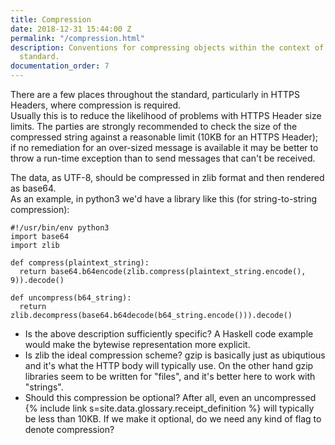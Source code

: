 ```yaml
---
title: Compression
date: 2018-12-31 15:44:00 Z
permalink: "/compression.html"
description: Conventions for compressing objects within the context of the 402-Receipts
  standard.
documentation_order: 7
---
```


There are a few places throughout the standard, particularly in HTTPS Headers, where compression is required.  
Usually this is to reduce the likelihood of problems with HTTPS Header size limits. The parties are strongly recommended to check the size of the compressed string against a reasonable limit (10KB for an HTTPS Header); if no remediation for an over-sized message is available it may be better to throw a run-time exception than to send messages that can't be received. 

The data, as UTF-8, should be compressed in zlib format and then rendered as base64.  
As an example, in python3 we'd have a library like this (for string-to-string compression):

```python3
#!/usr/bin/env python3
import base64
import zlib

def compress(plaintext_string):
  return base64.b64encode(zlib.compress(plaintext_string.encode(), 9)).decode()

def uncompress(b64_string):
  return zlib.decompress(base64.b64decode(b64_string.encode())).decode()

```

- Is the above description sufficiently specific? A Haskell code example would make the bytewise representation more explicit.
- Is zlib the ideal compression scheme? gzip is basically just as ubiqutious and it's what the HTTP body will typically use. On the other hand gzip libraries seem to be written for "files", and it's better here to work with "strings". 
- Should this compression be optional? After all, even an uncompressed {% include link s=site.data.glossary.receipt_definition %} will typically be less than 10KB. If we make it optional, do we need any kind of flag to denote compression?

